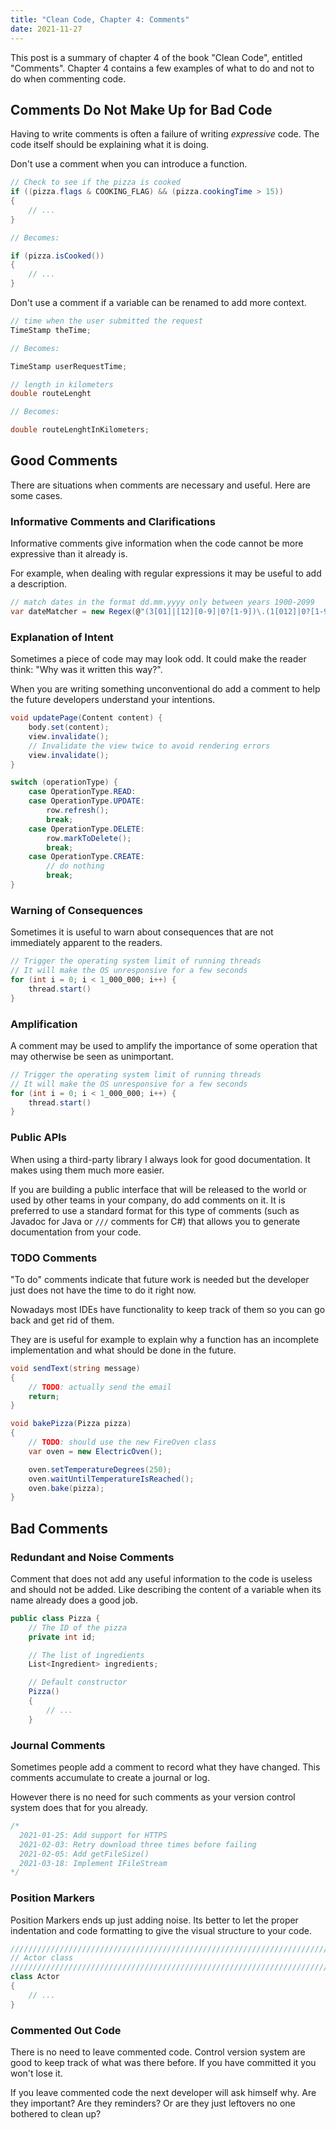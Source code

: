 ```yaml
---
title: "Clean Code, Chapter 4: Comments"
date: 2021-11-27
---
```


This post is a summary of chapter 4 of the book "Clean Code", entitled "Comments". Chapter 4 contains a few examples of what to do and not to do when commenting code.

## Comments Do Not Make Up for Bad Code

Having to write comments is often a failure of writing *expressive* code. The code itself should be explaining what it is doing.

Don't use a comment when you can introduce a function.

```c#
// Check to see if the pizza is cooked
if ((pizza.flags & COOKING_FLAG) && (pizza.cookingTime > 15))
{
    // ...
}

// Becomes:

if (pizza.isCooked())
{
    // ...
}
```

Don't use a comment if a variable can be renamed to add more context.

```c#
// time when the user submitted the request
TimeStamp theTime;

// Becomes:

TimeStamp userRequestTime;
```

```c#
// length in kilometers
double routeLenght

// Becomes:

double routeLenghtInKilometers;
```

## Good Comments

There are situations when comments are necessary and useful. Here are some cases.

### Informative Comments and Clarifications

Informative comments give information when the code cannot be more expressive than it already is.

For example, when dealing with regular expressions it may be useful to add a description.

```c#
// match dates in the format dd.mm.yyyy only between years 1900-2099
var dateMatcher = new Regex(@"(3[01]|[12][0-9]|0?[1-9])\.(1[012]|0?[1-9])\.((?:19|20)\d{2})");
```

### Explanation of Intent

Sometimes a piece of code may may look odd. It could make the reader think: "Why was it written this way?".

When you are writing something unconventional do add a comment to help the future developers understand your intentions.

```c#
void updatePage(Content content) {
    body.set(content);
    view.invalidate();
    // Invalidate the view twice to avoid rendering errors
    view.invalidate();
}
```

```c#
switch (operationType) {
    case OperationType.READ:
    case OperationType.UPDATE:
        row.refresh();
        break;
    case OperationType.DELETE:
        row.markToDelete();
        break;
    case OperationType.CREATE:
        // do nothing
        break;
}
```

### Warning of Consequences

Sometimes it is useful to warn about consequences that are not immediately apparent to the readers.

```c#
// Trigger the operating system limit of running threads
// It will make the OS unresponsive for a few seconds
for (int i = 0; i < 1_000_000; i++) {
    thread.start()
}
```

### Amplification

A comment may be used to amplify the importance of some operation that may otherwise be seen as unimportant.

```c#
// Trigger the operating system limit of running threads
// It will make the OS unresponsive for a few seconds
for (int i = 0; i < 1_000_000; i++) {
    thread.start()
}
```

### Public APIs

When using a third-party library I always look for good documentation. It makes using them much more easier.

If you are building a public interface that will be released to the world or used by other teams in your company, do add comments on it. It is preferred to use a standard format for this type of comments (such as Javadoc for Java or `///` comments for C#) that allows you to generate documentation from your code.

### TODO Comments

"To do" comments indicate that future work is needed but the developer just does not have the time to do it right now.

Nowadays most IDEs have functionality to keep track of them so you can go back and get rid of them.

They are is useful for example to explain why a function has an incomplete implementation and what should be done in the future.

```c#
void sendText(string message)
{
	// TODO: actually send the email
	return;
}
```

```c#
void bakePizza(Pizza pizza)
{
	// TODO: should use the new FireOven class
	var oven = new ElectricOven();

	oven.setTemperatureDegrees(250);
	oven.waitUntilTemperatureIsReached();
	oven.bake(pizza);
}
```

## Bad Comments

### Redundant and Noise Comments

Comment that does not add any useful information to the code is useless and should not be added. Like describing the content of a variable when its name already does a good job.

``` c#
public class Pizza {
    // The ID of the pizza
    private int id;

    // The list of ingredients
    List<Ingredient> ingredients;

    // Default constructor
    Pizza()
    {
        // ...
    }
```

### Journal Comments

Sometimes people add a comment to record what they have changed. This comments accumulate to create a journal or log.

However there is no need for such comments as your version control system does that for you already.

```c#
/*
  2021-01-25: Add support for HTTPS
  2021-02-03: Retry download three times before failing
  2021-02-05: Add getFileSize()
  2021-03-18: Implement IFileStream
*/
```

### Position Markers

Position Markers ends up just adding noise. Its better to let the proper indentation and code formatting to give the visual structure to your code.

```c#
////////////////////////////////////////////////////////////////////////////////
// Actor class
////////////////////////////////////////////////////////////////////////////////
class Actor
{
	// ...
}
```

### Commented Out Code

There is no need to leave commented code. Control version system are good to keep track of what was there before. If you have committed it you won't lose it.

If you leave commented code the next developer will ask himself why. Are they important? Are they reminders? Or are they just leftovers no one bothered to clean up?
